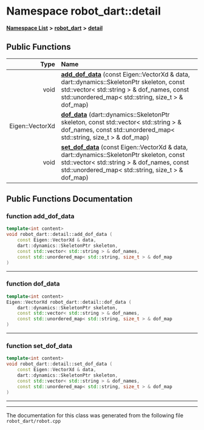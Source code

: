 

# Namespace robot\_dart::detail



[**Namespace List**](namespaces.md) **>** [**robot\_dart**](namespacerobot__dart.md) **>** [**detail**](namespacerobot__dart_1_1detail.md)










































## Public Functions

| Type | Name |
| ---: | :--- |
|  void | [**add\_dof\_data**](#function-add_dof_data) (const Eigen::VectorXd & data, dart::dynamics::SkeletonPtr skeleton, const std::vector&lt; std::string &gt; & dof\_names, const std::unordered\_map&lt; std::string, size\_t &gt; & dof\_map) <br> |
|  Eigen::VectorXd | [**dof\_data**](#function-dof_data) (dart::dynamics::SkeletonPtr skeleton, const std::vector&lt; std::string &gt; & dof\_names, const std::unordered\_map&lt; std::string, size\_t &gt; & dof\_map) <br> |
|  void | [**set\_dof\_data**](#function-set_dof_data) (const Eigen::VectorXd & data, dart::dynamics::SkeletonPtr skeleton, const std::vector&lt; std::string &gt; & dof\_names, const std::unordered\_map&lt; std::string, size\_t &gt; & dof\_map) <br> |




























## Public Functions Documentation




### function add\_dof\_data 

```C++
template<int content>
void robot_dart::detail::add_dof_data (
    const Eigen::VectorXd & data,
    dart::dynamics::SkeletonPtr skeleton,
    const std::vector< std::string > & dof_names,
    const std::unordered_map< std::string, size_t > & dof_map
) 
```




<hr>



### function dof\_data 

```C++
template<int content>
Eigen::VectorXd robot_dart::detail::dof_data (
    dart::dynamics::SkeletonPtr skeleton,
    const std::vector< std::string > & dof_names,
    const std::unordered_map< std::string, size_t > & dof_map
) 
```




<hr>



### function set\_dof\_data 

```C++
template<int content>
void robot_dart::detail::set_dof_data (
    const Eigen::VectorXd & data,
    dart::dynamics::SkeletonPtr skeleton,
    const std::vector< std::string > & dof_names,
    const std::unordered_map< std::string, size_t > & dof_map
) 
```




<hr>

------------------------------
The documentation for this class was generated from the following file `robot_dart/robot.cpp`

